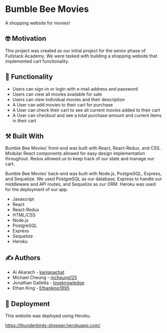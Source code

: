 #  Bumble Bee Movies

A shopping website for movies!

## :nerd_face: Motivation

This project was created as our initial project for the senior phase of Fullstack Academy. We were tasked with building a shopping website that implemented cart functionality.

## :shopping_cart: Functionality

* Users can sign-in or login with e-mail address and password
* Users can view all movies available for sale
* Users can view individual movies and their description
* A User can add movies to their cart for purchase
* A User can check their cart to see all current movies added to their cart
* A User can checkout and see a total purchase amount and current items in their cart

## :hammer_and_pick: Built With

Bumble Bee Movies’ front-end was built with React, React-Redux, and CSS. Modular React components allowed for easy design implementation throughout. Redux allowed us to keep track of our state and manage our cart.

Bumble Bee Movies’ back-end was built with Node.js, PostgreSQL, Express, and Sequelize. We used PostgreSQL as our database, Express to handle our middleware and API routes, and Sequelize as our ORM. Heroku was used for the deployment of our app.

* Javascript
* React
* React-Redux
* HTML/CSS
* Node.js
* PostgreSQL
* Express
* Sequelize
* Heroku

## :writing_hand: Authors

* Ai Akarach - [kanjanachat](https://github.com/kanjanachat)
* Michael Cheung - [mcheung125](https://github.com/mcheung125)
* Jonathan Galletta - [loveknowledge](https://github.com/loveknowledge)
* Ethan King - [Ethanking1995](https://github.com/Ethanking1995)

## :rocket: Deployment

This website was deployed using Heroku.

https://thunderbirds-shopper.herokuapp.com/
